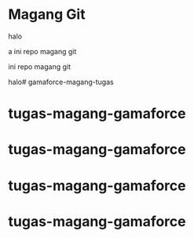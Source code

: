 # Magang Git

halo

a
ini repo magang git

ini repo magang git

halo# gamaforce-magang-tugas
# tugas-magang-gamaforce
# tugas-magang-gamaforce
# tugas-magang-gamaforce
# tugas-magang-gamaforce
